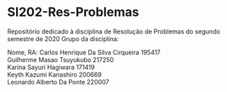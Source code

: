 # SI202-Res-Problemas
Repositório dedicado à disciplina de Resolução de Problemas do segundo semestre de 2020
Grupo da disciplina: <br/>

Nome, RA:
Carlos Henrique Da Silva Cirqueira   195417 <br/>
Guilherme Masao Tsuyukubo            217250 <br/>
Karina Sayuri Hagiwara               171419 <br/>
Keyth Kazumi Kanashiro               200669 <br/>
Leonardo Alberto Da Ponte            220007 <br/>

